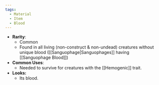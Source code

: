 ```yaml
---
tags:
  - Material
  - Item
  - Blood
---
```

- **Rarity**:
	- Common
	- Found in all living (non-construct & non-undead) creatures without unique blood ([[Sanguophage|Sanguophages]] having [[Sanguophage Blood]])
- **Common Uses**:
	- Needed to survive for creatures with the [[Hemogenic]] trait.
- **Looks:**
	- Its blood.
